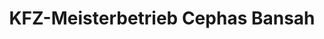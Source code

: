 ---
title: "KFZ-Meisterbetrieb Cephas Bansah"
url: /ludwigshafen-am-rhein/kfz-meisterbetrieb-cephas-bansah/
shop: Autowerkstatt
---